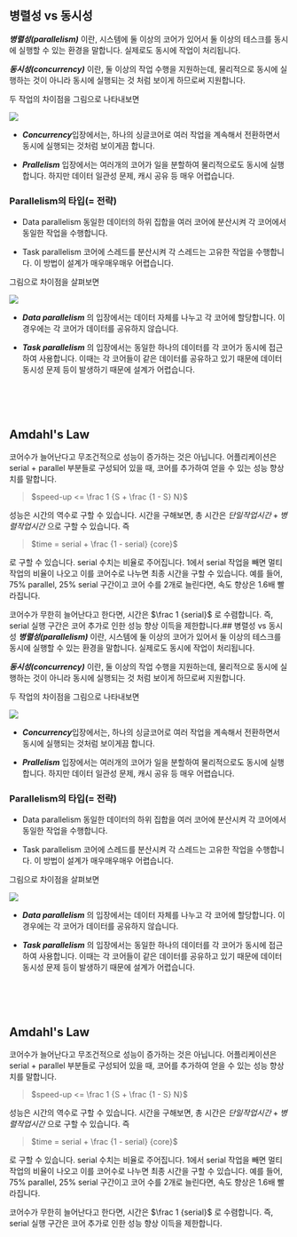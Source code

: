 ## 병렬성 vs 동시성
***병렬성(parallelism)*** 이란, 시스템에 둘 이상의 코어가 있어서 둘 이상의 테스크를 동시에 실행할 수 있는 환경을 말합니다. 실제로도 동시에 작업이 처리됩니다.

***동시성(concurrency)*** 이란, 둘 이상의 작업 수행을 지원하는데, 물리적으로 동시에 실행하는 것이 아니라 동시에 실행되는 것 처럼 보이게 하므로써 지원합니다.

두 작업의 차이점을 그림으로 나타내보면

![](https://velog.velcdn.com/images/seokjun0915/post/e92f12b5-8389-43c1-900f-3a45e4d516ad/image.jpeg)

- ***Concurrency***입장에서는, 하나의 싱글코어로 여러 작업을 계속해서 전환하면서 동시에 실행되는 것처럼 보이게끔 합니다.

- ***Prallelism*** 입장에서는 여러개의 코어가 일을 분할하여 물리적으로도 동시에 실행합니다. 하지만 데이터 일관성 문제, 캐시 공유 등 매우 어렵습니다.


### Parallelism의 타입(= 전략)
- Data parallelism
동일한 데이터의 하위 집합을 여러 코어에 분산시켜 각 코어에서 동일한 작업을 수행합니다.


- Task parallelism
코어에 스레드를 분산시켜 각 스레드는 고유한 작업을 수행합니다. 이 방법이 설계가 매우매우매우 어렵습니다.

그림으로 차이점을 살펴보면

![](https://velog.velcdn.com/images/seokjun0915/post/9fb43587-becf-4bb2-8931-e606e723d4d0/image.jpeg)

- ***Data parallelism*** 의 입장에서는 데이터 자체를 나누고 각 코어에 할당합니다. 이 경우에는 각 코어가 데이터를 공유하지 않습니다.

- ***Task parallelism*** 의 입장에서는 동일한 하나의 데이터를 각 코어가 동시에 접근하여 사용합니다. 이때는 각 코어들이 같은 데이터를 공유하고 있기 때문에 데이터 동시성 문제 등이 발생하기 때문에 설계가 어렵습니다.

<br/><br/><br/>

## Amdahl's Law
코어수가 늘어난다고 무조건적으로 성능이 증가하는 것은 아닙니다. 어플리케이션은 serial + parallel 부분들로 구성되어 있을 때, 코어를 추가하여 얻을 수 있는 성능 향상치를 말합니다.

> $speed-up <= \frac 1 {S + \frac {1 - S} N}$

성능은 시간의 역수로 구할 수 있습니다. 시간을 구해보면, 총 시간은 $단일 작업 시간 + 병렬 작업 시간$ 으로 구할 수 있습니다. 즉

> $time = serial + \frac {1 - serial} {core}$

로 구할 수 있습니다. serial 수치는 비율로 주어집니다. 1에서 serial 작업을 빼면 멀티 작업의 비율이 나오고 이를 코어수로 나누면 최종 시간을 구할 수 있습니다. 예를 들어, 75% parallel, 25% serial 구간이고 코어 수를 2개로 늘린다면, 속도 향상은 1.6배 빨라집니다. 

코어수가 무한히 늘어난다고 한다면, 시간은 $\frac 1 {serial}$ 로 수렴합니다. 즉, serial 실행 구간은 코어 추가로 인한 성능 향상 이득을 제한합니다.## 병렬성 vs 동시성
***병렬성(parallelism)*** 이란, 시스템에 둘 이상의 코어가 있어서 둘 이상의 테스크를 동시에 실행할 수 있는 환경을 말합니다. 실제로도 동시에 작업이 처리됩니다.

***동시성(concurrency)*** 이란, 둘 이상의 작업 수행을 지원하는데, 물리적으로 동시에 실행하는 것이 아니라 동시에 실행되는 것 처럼 보이게 하므로써 지원합니다.

두 작업의 차이점을 그림으로 나타내보면

![](https://velog.velcdn.com/images/seokjun0915/post/e92f12b5-8389-43c1-900f-3a45e4d516ad/image.jpeg)

- ***Concurrency***입장에서는, 하나의 싱글코어로 여러 작업을 계속해서 전환하면서 동시에 실행되는 것처럼 보이게끔 합니다.

- ***Prallelism*** 입장에서는 여러개의 코어가 일을 분할하여 물리적으로도 동시에 실행합니다. 하지만 데이터 일관성 문제, 캐시 공유 등 매우 어렵습니다.


### Parallelism의 타입(= 전략)
- Data parallelism
동일한 데이터의 하위 집합을 여러 코어에 분산시켜 각 코어에서 동일한 작업을 수행합니다.


- Task parallelism
코어에 스레드를 분산시켜 각 스레드는 고유한 작업을 수행합니다. 이 방법이 설계가 매우매우매우 어렵습니다.

그림으로 차이점을 살펴보면

![](https://velog.velcdn.com/images/seokjun0915/post/9fb43587-becf-4bb2-8931-e606e723d4d0/image.jpeg)

- ***Data parallelism*** 의 입장에서는 데이터 자체를 나누고 각 코어에 할당합니다. 이 경우에는 각 코어가 데이터를 공유하지 않습니다.

- ***Task parallelism*** 의 입장에서는 동일한 하나의 데이터를 각 코어가 동시에 접근하여 사용합니다. 이때는 각 코어들이 같은 데이터를 공유하고 있기 때문에 데이터 동시성 문제 등이 발생하기 때문에 설계가 어렵습니다.

<br/><br/><br/>

## Amdahl's Law
코어수가 늘어난다고 무조건적으로 성능이 증가하는 것은 아닙니다. 어플리케이션은 serial + parallel 부분들로 구성되어 있을 때, 코어를 추가하여 얻을 수 있는 성능 향상치를 말합니다.

> $speed-up <= \frac 1 {S + \frac {1 - S} N}$

성능은 시간의 역수로 구할 수 있습니다. 시간을 구해보면, 총 시간은 $단일 작업 시간 + 병렬 작업 시간$ 으로 구할 수 있습니다. 즉

> $time = serial + \frac {1 - serial} {core}$

로 구할 수 있습니다. serial 수치는 비율로 주어집니다. 1에서 serial 작업을 빼면 멀티 작업의 비율이 나오고 이를 코어수로 나누면 최종 시간을 구할 수 있습니다. 예를 들어, 75% parallel, 25% serial 구간이고 코어 수를 2개로 늘린다면, 속도 향상은 1.6배 빨라집니다. 

코어수가 무한히 늘어난다고 한다면, 시간은 $\frac 1 {serial}$ 로 수렴합니다. 즉, serial 실행 구간은 코어 추가로 인한 성능 향상 이득을 제한합니다.
